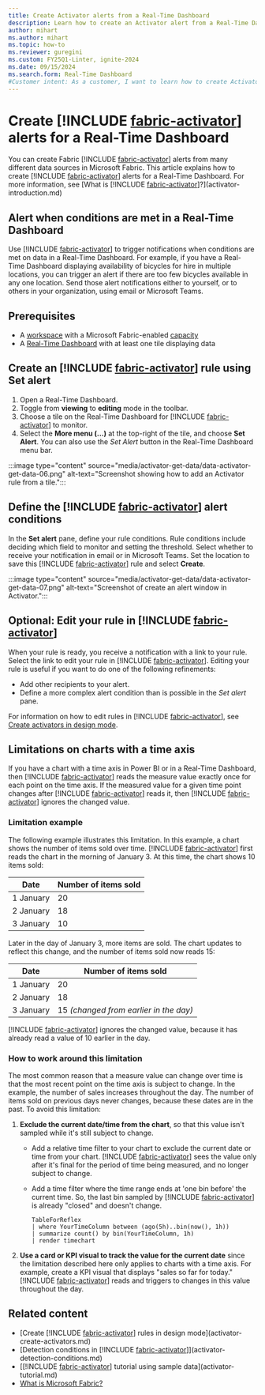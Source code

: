 ```yaml
---
title: Create Activator alerts from a Real-Time Dashboard
description: Learn how to create an Activator alert from a Real-Time Dashboard and receive real-time notifications when conditions are met.
author: mihart
ms.author: mihart
ms.topic: how-to
ms.reviewer: guregini
ms.custom: FY25Q1-Linter, ignite-2024
ms.date: 09/15/2024
ms.search.form: Real-Time Dashboard
#Customer intent: As a customer, I want to learn how to create Activator alerts from a Real-Time Dashboard so that I can trigger notifications when conditions are met on daa in the dashboard.
---
```

# Create [!INCLUDE [fabric-activator](../includes/fabric-activator.md)] alerts for a Real-Time Dashboard

You can create Fabric [!INCLUDE [fabric-activator](../includes/fabric-activator.md)] alerts from many different data sources in Microsoft Fabric. This article explains how to create [!INCLUDE [fabric-activator](../includes/fabric-activator.md)] alerts for a Real-Time Dashboard. For more information, see [What is [!INCLUDE [fabric-activator](../includes/fabric-activator.md)]?](activator-introduction.md)

## Alert when conditions are met in a Real-Time Dashboard

Use [!INCLUDE [fabric-activator](../includes/fabric-activator.md)] to trigger notifications when conditions are met on data in a Real-Time Dashboard. For example, if you have a Real-Time Dashboard displaying availability of bicycles for hire in multiple locations, you can trigger an alert if there are too few bicycles available in any one location. Send those alert notifications either to yourself, or to others in your organization, using email or Microsoft Teams.

## Prerequisites

* A [workspace](../../fundamentals/create-workspaces.md) with a Microsoft Fabric-enabled [capacity](../../enterprise/licenses.md#capacity)
* A [Real-Time Dashboard](../../real-time-intelligence/dashboard-real-time-create.md) with at least one tile displaying data

## Create an [!INCLUDE [fabric-activator](../includes/fabric-activator.md)] rule using **Set alert**

1. Open a Real-Time Dashboard.
1. Toggle from **viewing** to **editing** mode in the toolbar.
1. Choose a tile on the Real-Time Dashboard for [!INCLUDE [fabric-activator](../includes/fabric-activator.md)] to monitor.
1. Select the **More menu (...)** at the top-right of the tile, and choose **Set Alert**. You can also use the *Set Alert* button in the Real-Time Dashboard menu bar.

:::image type="content" source="media/activator-get-data/data-activator-get-data-06.png" alt-text="Screenshot showing how to add an Activator rule from a tile.":::

## Define the [!INCLUDE [fabric-activator](../includes/fabric-activator.md)] alert conditions

In the **Set alert** pane, define your rule conditions. Rule conditions include deciding which field to monitor and setting the threshold. Select whether to receive your notification in email or in Microsoft Teams. Set the location to save this [!INCLUDE [fabric-activator](../includes/fabric-activator.md)] rule and select **Create**.

:::image type="content" source="media/activator-get-data/data-activator-get-data-07.png" alt-text="Screenshot of create an alert window in Activator.":::

## Optional: Edit your rule in [!INCLUDE [fabric-activator](../includes/fabric-activator.md)]

When your rule is ready, you receive a notification with a link to your rule. Select the link to edit your rule in [!INCLUDE [fabric-activator](../includes/fabric-activator.md)]. Editing your rule is useful if you want to do one of the following refinements:

* Add other recipients to your alert.
* Define a more complex alert condition than is possible in the *Set alert* pane.

For information on how to edit rules in [!INCLUDE [fabric-activator](../includes/fabric-activator.md)], see [Create activators in design mode](activator-create-activators.md).

## Limitations on charts with a time axis

If you have a chart with a time axis in Power BI or in a Real-Time Dashboard, then [!INCLUDE [fabric-activator](../includes/fabric-activator.md)] reads the measure value exactly once for each point on the time axis. If the measured value for a given time point changes after [!INCLUDE [fabric-activator](../includes/fabric-activator.md)] reads it, then [!INCLUDE [fabric-activator](../includes/fabric-activator.md)] ignores the changed value.

### Limitation example

The following example illustrates this limitation. In this example, a chart shows the number of items sold over time. [!INCLUDE [fabric-activator](../includes/fabric-activator.md)] first reads the chart in the morning of January 3. At this time, the chart shows 10 items sold:

|Date        | Number of items sold
|------------|---------------------
|1 January   |20
|2 January   |18
|3 January   |10

Later in the day of January 3, more items are sold. The chart updates to reflect this change, and the number of items sold now reads 15:

|Date        | Number of items sold
|------------|---------------------
|1 January   |20
|2 January   |18
|3 January   |15 *(changed from earlier in the day)*

[!INCLUDE [fabric-activator](../includes/fabric-activator.md)] ignores the changed value, because it has already read a value of 10 earlier in the day.

### How to work around this limitation

The most common reason that a measure value can change over time is that the most recent point on the time axis is subject to change. In the example, the number of sales increases throughout the day. The number of items sold on previous days never changes, because these dates are in the past. To avoid this limitation:

1. **Exclude the current date/time from the chart**, so that this value isn't sampled while it's still subject to change.

      * Add a relative time filter to your chart to exclude the current date or time from your chart. [!INCLUDE [fabric-activator](../includes/fabric-activator.md)] sees the value only after it's final for the period of time being measured, and no longer subject to change.
      * Add a time filter where the time range ends at 'one bin before' the current time. So, the last bin sampled by [!INCLUDE [fabric-activator](../includes/fabric-activator.md)] is already "closed" and doesn't change.

        ```kusto 
        TableForReflex
        | where YourTimeColumn between (ago(5h)..bin(now(), 1h))
        | summarize count() by bin(YourTimeColumn, 1h)
        | render timechart
        ```

1. **Use a card or KPI visual to track the value for the current date** since the limitation described here only applies to charts with a time axis. For example, create a KPI visual that displays "sales so far for today." [!INCLUDE [fabric-activator](../includes/fabric-activator.md)] reads and triggers to changes in this value throughout the day.

## Related content

* [Create [!INCLUDE [fabric-activator](../includes/fabric-activator.md)] rules in design mode](activator-create-activators.md)
* [Detection conditions in [!INCLUDE [fabric-activator](../includes/fabric-activator.md)]](activator-detection-conditions.md)
* [[!INCLUDE [fabric-activator](../includes/fabric-activator.md)] tutorial using sample data](activator-tutorial.md)
* [What is Microsoft Fabric?](../../fundamentals/microsoft-fabric-overview.md)
